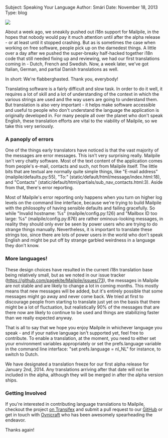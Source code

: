 Subject: Speaking Your Language
Author: Smári
Date: November 18, 2013
Type: blog

<img src='/files/internationalization.jpg'>

About a week ago, we sneakily pushed out i18n support for Mailpile, in the hopes that nobody would pay it much attention until after the alpha release - or at least until it stopped crashing. But as is sometimes the case when working on free software, people pick up on the darnedest things. A little over a day after we pushed the super-breaky half-hacked together i18n code that still needed fixing up and reviewing, we had our first translations coming in - Dutch, French and Swedish. Now, a week later, we've got Italian, German, and partial Danish translations as well.

In short: We're flabberghasted. Thank you, everybody!

Translating software is a fairly difficult and slow task. In order to do it well, it requires a lot of skill and a lot of understanding of the context in which the various strings are used and the way users are going to understand them. But translation is also very important - it helps make software accessible and useful to people who don't understand the language the application is originally developed in. For many people all over the planet who don't speak English, these translation efforts are vital to the viability of Mailpile, so we take this very seriously.

### A panoply of errors

One of the things early translators have noticed is that the vast majority of the messages are error messages. This isn't very surprising really. Mailpile isn't very chatty software. Most of the text content of the application comes from people's e-mail, contacts and such, not from Mailpile itself. The little bits that are textual are normally quite simple things, like "E-mail address" (mailpile/defaults.py:55), "To:" (static/default/html/message/index.html:18), and "Contacts" (static/default/html/partials/sub_nav_contacts.html:3). Aside from that, there's error reporting.

Most of Mailpile's error reporting only happens when you turn on higher log levels on the command line interface, because we're trying to build Mailpile with the philosophy of having sensible defaults and failing gracefully. So while "Invalid hostname: %s" (mailpile/config.py:126) and "Mailbox ID too large: %s" (mailpile/config.py:876) are rather ominous-looking messages, in reality they should only ever be seen by power users who are trying to do strange things manually. Nevertheless, it is important to translate these strings too, since there are lots of power users in the world who don't speak English and might be put off by strange garbled weirdness in a language they don't know.

### More languages!

These design choices have resulted in the current i18n translation base being relatively small, but as we noted in our issue tracker (https://github.com/pagekite/Mailpile/issues/73), the messages in Mailpile are not stable and are likely to change a lot in coming months. This mostly means that new messages will be added, but it's entirely possible that some messages might go away and never come back. We tried at first to discourage people from starting to translate just yet on the basis that there might be a lot of fluctuation, but realistically 90% of the messages that are there now are likely to continue to be used and things are stabilizing faster than we really expected anyway.

That is all to say that we hope you enjoy Mailpile in whichever language you speak - and if your native language isn't supported yet, feel free to contribute. To enable a translation, at the moment, you need to either set your environment variables appropriately or set the prefs.language variable in the command line interface: "set prefs.language = nl_NL" for instance, to switch to Dutch.

We have designated a translation freeze for our first alpha release for January 2nd, 2014. Any translations arriving after that date will not be included in the alpha, although they will be merged in after the alpha version ships.

### Getting Involved

If you're interested in contributing language translations to Mailpile, checkout the project [on Transifex](https://www.transifex.com/projects/p/mailpile/) and submit a pull request to our [GitHub](http://github.com/pagekite/mailpile) or get in touch with [Ovnicraft](http://github.com/Ovnicraft) who has been awesomely spearheading the endeavor.

Thanks again!
